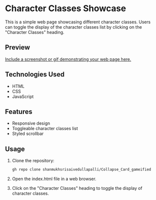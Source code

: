 # Character Classes Showcase

This is a simple web page showcasing different character classes. Users can toggle the display of the character classes list by clicking on the "Character Classes" heading.

## Preview

[Include a screenshot or gif demonstrating your web page here.](https://github.com/shanmukhsrisaivedullapalli/Collapse_Card_gameified/assets/90882705/825d7f0d-52b6-442d-9baa-fc51f0451417
)

## Technologies Used

- HTML
- CSS
- JavaScript

## Features

- Responsive design
- Toggleable character classes list
- Styled scrollbar

## Usage

1. Clone the repository:

   ```bash
   gh repo clone shanmukhsrisaivedullapalli/Collapse_Card_gameified

2. Open the index.html file in a web browser.

3. Click on the "Character Classes" heading to toggle the display of character classes.
